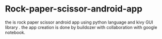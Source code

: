 # Rock-paper-scissor-android-app

the is rock paper scissor android app using python language and kivy GUI library .
the app creation is done by buildozer with collaboration with google notebook.

